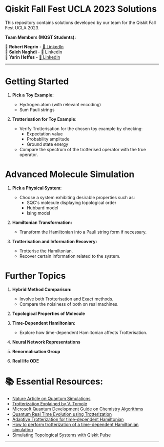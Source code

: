 # Qiskit Fall Fest UCLA 2023 Solutions

This repository contains solutions developed by our team for the Qiskit Fall Fest UCLA 2023.

**Team Members (MQST Students):**

🔹 **Robert Negrin** - [🔗 LinkedIn](https://www.linkedin.com/in/rsnegrin)  
🔹 **Saleh Naghdi** - [🔗 LinkedIn](https://www.linkedin.com/in/saleh-naghdi/)  
🔹 **Yarin Heffes** - [🔗 LinkedIn](https://www.linkedin.com/in/yarinheffes/)

--- 

# Getting Started

1. **Pick a Toy Example:**
   - Hydrogen atom (with relevant encoding)
   - Sum Pauli strings

2. **Trotterisation for Toy Example:**
   - Verify Trotterisation for the chosen toy example by checking:
     - Expectation value
     - Probability amplitude
     - Ground state energy
   - Compare the spectrum of the trotterised operator with the true operator.

# Advanced Molecule Simulation

1. **Pick a Physical System:**
   - Choose a system exhibiting desirable properties such as:
     - SQC's molecule displaying topological order
     - Hubbard model
     - Ising model

2. **Hamiltonian Transformation:**
   - Transform the Hamiltonian into a Pauli string form if necessary.

3. **Trotterisation and Information Recovery:**
   - Trotterise the Hamiltonian.
   - Recover certain information related to the system.

# Further Topics

1. **Hybrid Method Comparison:**
   - Involve both Trotterisation and Exact methods.
   - Compare the noisiness of both on real machines.

2. **Topological Properties of Molecule**

3. **Time-Dependent Hamiltonian:**
   - Explore how time-dependent Hamiltonian affects Trotterisation.

4. **Neural Network Representations**

5. **Renormalisation Group**
6. **Real life ODE**

# 📚 Essential Resources:
- [Nature Article on Quantum Simulations](https://www.nature.com/articles/s41467-021-25196-0)
- [Trotterization Explained by V. Tomole](https://vtomole.com/blog/2019/04/07/trotter)
- [Microsoft Quantum Development Guide on Chemistry Algorithms](https://learn.microsoft.com/en-us/azure/quantum/user-guide/libraries/chemistry/concepts/algorithms)
- [Quantum Real Time Evolution using Trotterization](https://qiskit.org/ecosystem/algorithms/tutorials/13_trotterQRTE.html)
- [Adaptive Trotterization for time-dependent Hamiltonian](https://arxiv.org/abs/2307.10327)
- [How to perform trotterization of a time-dependent Hamiltonian simulation](https://quantumcomputing.stackexchange.com/questions/32315/how-to-perfrom-a-time-dependent-hamiltonian-simultation-using-the-trotter-suzuki)
- [Simulating Topological Systems with Qiskit Pulse](https://medium.com/qiskit/simulating-topological-systems-with-qiskit-pulse-9afac342ab09)
---
